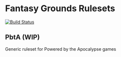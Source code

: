 # Fantasy Grounds Rulesets

[![Build Status](https://travis-ci.org/rault-a/fg-rulesets.svg?branch=master)](https://travis-ci.org/rault-a/fg-rulesets)

## PbtA (WIP)

Generic ruleset for Powered by the Apocalypse games
